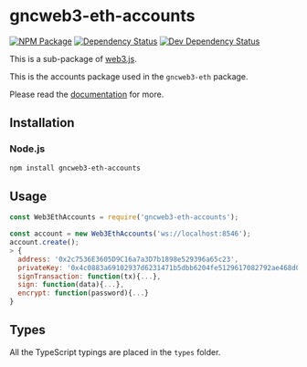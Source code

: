 # gncweb3-eth-accounts

[![NPM Package][npm-image]][npm-url] [![Dependency Status][deps-image]][deps-url] [![Dev Dependency Status][deps-dev-image]][deps-dev-url]

This is a sub-package of [web3.js][repo].

This is the accounts package used in the `gncweb3-eth` package.

Please read the [documentation][docs] for more.

## Installation

### Node.js

```bash
npm install gncweb3-eth-accounts
```

## Usage

```js
const Web3EthAccounts = require('gncweb3-eth-accounts');

const account = new Web3EthAccounts('ws://localhost:8546');
account.create();
> {
  address: '0x2c7536E3605D9C16a7a3D7b1898e529396a65c23',
  privateKey: '0x4c0883a69102937d6231471b5dbb6204fe5129617082792ae468d01a3f362318',
  signTransaction: function(tx){...},
  sign: function(data){...},
  encrypt: function(password){...}
}
```

## Types

All the TypeScript typings are placed in the `types` folder.

[docs]: http://web3js.readthedocs.io/en/1.0/
[repo]: https://github.com/ethereum/web3.js
[npm-image]: https://img.shields.io/npm/v/gncweb3-eth-accounts.svg
[npm-url]: https://npmjs.org/package/gncweb3-eth-accounts
[deps-image]: https://david-dm.org/ethereum/web3.js/1.x/status.svg?path=packages/gncweb3-eth-accounts
[deps-url]: https://david-dm.org/ethereum/web3.js/1.x?path=packages/gncweb3-eth-accounts
[deps-dev-image]: https://david-dm.org/ethereum/web3.js/1.x/dev-status.svg?path=packages/gncweb3-eth-accounts
[deps-dev-url]: https://david-dm.org/ethereum/web3.js/1.x?type=dev&path=packages/gncweb3-eth-accounts
